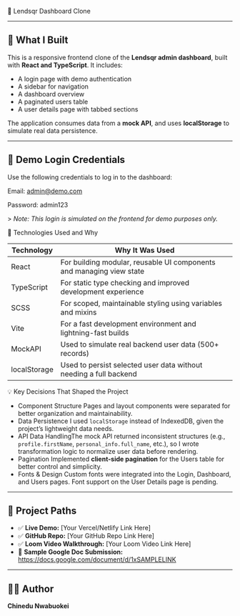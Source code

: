 
💼 Lendsqr Dashboard Clone

---

## 📌 What I Built

This is a responsive frontend clone of the **Lendsqr admin dashboard**, built with **React and TypeScript**. It includes:

- A login page with demo authentication
- A sidebar for navigation
- A dashboard overview
- A paginated users table
- A user details page with tabbed sections

The application consumes data from a **mock API**, and uses **localStorage** to simulate real data persistence.

---

## 🔐 Demo Login Credentials

Use the following credentials to log in to the dashboard:

Email:    admin@demo.com

Password: admin123


&gt; _Note: This login is simulated on the frontend for demo purposes only._

🧰 Technologies Used and Why

| Technology   | Why It Was Used                                                      |
| ------------ | -------------------------------------------------------------------- |
| React        | For building modular, reusable UI components and managing view state |
| TypeScript   | For static type checking and improved development experience         |
| SCSS         | For scoped, maintainable styling using variables and mixins          |
| Vite         | For a fast development environment and lightning-fast builds         |
| MockAPI      | Used to simulate real backend user data (500+ records)               |
| localStorage | Used to persist selected user data without needing a full backend    |

💡 Key Decisions That Shaped the Project

- Component Structure
  Pages and layout components were separated for better organization and maintainability.
- Data Persistence
  I used `localStorage` instead of IndexedDB, given the project’s lightweight data needs.
- API Data HandlingThe mock API returned inconsistent structures (e.g., `profile.firstName`, `personal_info.full_name`, etc.), so I wrote transformation logic to normalize user data before rendering.
- Pagination
  Implemented **client-side pagination** for the Users table for better control and simplicity.
- Fonts &amp; Design
  Custom fonts were integrated into the Login, Dashboard, and Users pages. Font support on the User Details page is pending.

---

## 📂 Project Paths

- ✅ **Live Demo:** [Your Vercel/Netlify Link Here]
- ✅ **GitHub Repo:** [Your GitHub Repo Link Here]
- ✅ **Loom Video Walkthrough:** [Your Loom Video Link Here]
- 🔗 **Sample Google Doc Submission:**
  https://docs.google.com/document/d/1xSAMPLELINK

---

## 🙋‍♂️ Author

**Chinedu Nwabuokei**
